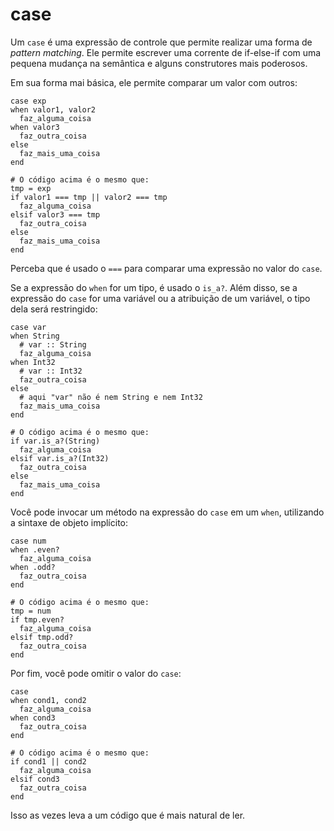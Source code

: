 # case

Um `case` é uma expressão de controle que permite realizar uma forma de _pattern matching_. Ele permite escrever uma corrente de if-else-if com uma pequena mudança na semântica e alguns construtores mais poderosos.

Em sua forma mai básica, ele permite comparar um valor com outros:

```crystal
case exp
when valor1, valor2
  faz_alguma_coisa
when valor3
  faz_outra_coisa
else
  faz_mais_uma_coisa
end

# O código acima é o mesmo que:
tmp = exp
if valor1 === tmp || valor2 === tmp
  faz_alguma_coisa
elsif valor3 === tmp
  faz_outra_coisa
else
  faz_mais_uma_coisa
end
```

Perceba que é usado o `===` para comparar uma expressão no valor do `case`.

Se a expressão do `when` for um tipo, é usado o `is_a?`. Além disso, se a expressão do `case` for uma variável ou a atribuição de um variável, o tipo dela será restringido:

```crystal
case var
when String
  # var :: String
  faz_alguma_coisa
when Int32
  # var :: Int32
  faz_outra_coisa
else
  # aqui "var" não é nem String e nem Int32
  faz_mais_uma_coisa
end

# O código acima é o mesmo que:
if var.is_a?(String)
  faz_alguma_coisa
elsif var.is_a?(Int32)
  faz_outra_coisa
else
  faz_mais_uma_coisa
end
```

Você pode invocar um método na expressão do `case` em um `when`, utilizando a sintaxe de objeto implícito:

```crystal
case num
when .even?
  faz_alguma_coisa
when .odd?
  faz_outra_coisa
end

# O código acima é o mesmo que:
tmp = num
if tmp.even?
  faz_alguma_coisa
elsif tmp.odd?
  faz_outra_coisa
end
```

Por fim, você pode omitir o valor do `case`:

```crystal
case
when cond1, cond2
  faz_alguma_coisa
when cond3
  faz_outra_coisa
end

# O código acima é o mesmo que:
if cond1 || cond2
  faz_alguma_coisa
elsif cond3
  faz_outra_coisa
end
```

Isso as vezes leva a um código que é mais natural de ler.
